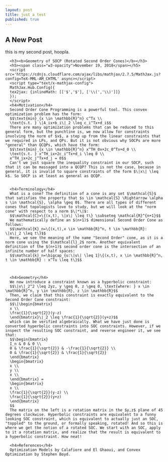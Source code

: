 ```yaml
---
layout: post 
title: just a test
published: true
---
```

## A New Post

this is my second post, hoopla.

      <h3><b>Geometry of SOCP (Rotated Second Order Cones)</b></h3>
      <h5><span class="w3-opacity">November 19, 2018</span></h5>
      <script src='https://cdnjs.cloudflare.com/ajax/libs/mathjax/2.7.5/MathJax.js?config=TeX-MML-AM_CHTML' async></script>
      <script type="text/x-mathjax-config">
      MathJax.Hub.Config({
      tex2jax: {inlineMath: [['$','$'], ['\\(','\\)']]}
      });
      </script>
      <h4>Motivation</h4>
      Second Order Cone Programming is a powerful tool. This convex optimization problem has the form:
      $$\text{min}_{x \in \mathbb{R}^n} c^Tx \\ 
      \text{s.t. } \|A_ix+b_i\|_2 \leq c_i^Tx+d_i$$
      There are many optimization problems that can be reduced to this general form, but the punchline is, we now allow for constraints involving the norm of $x$, a step up from the linear constraints that we required in LPs, and QPs. But it is not obvious why SOCPs are more "general" than QCQPs, which have the form:
      $$\text{min}_{x \in \mathbb{R}^n} x^TH_0x+2c_0^Tx+d_0 \\ 
      \text{s.t. } x^TH_ix+2c_i^Tx+d_i \leq 0 \\
      x^TH_jx+2c_j^Tx+d_j = 0$$
      Can't we just square the inequality constraint in our SOCP, such that it can be massaged into a QCQP? This is not the case, because in general, it is invalid to square constraints of the form $\|x\| \leq k$. So SOCP is at least as general as QCQP. 


      <h4>Terminology</h4>
      What is a cone? The definition of a cone is any set $\mathcal{S}$ that satisfies the property that $s \in \mathcal{S} \Rightarrow \alpha s \in \mathcal{S}, \alpha \geq 0$. There are all types of different cones that topologists love to study, but we will look at the "norm cone" with respect to a norm $\|*\|$:
      $$\mathcal{C}=\{(x,t), \|x\| \leq t\} \subseteq \mathcal{R}^{n+1}$$ 
      We mathematically define an $(n+1)$ dimensional Second Order Cone as follows:
      $$\mathcal{K}_n=\{(x,t),x \in \mathbb{R}^n, t \in \mathbb{R}: \|x\|_2 \leq t\}$$
      Here, we see the meaning of the name "Second Order" cone, as it is a norm cone using the $\mathcal{l}_2$ norm. Another equivalent definition of the $(n+1)$ second order cone is the intersection of an infinite number of half spaces:
      $$\mathcal{k}_n=\bigcap_{u:\|u\| \leq 1}\{(x,t), x \in \mathbb{R}^n, t \in \mathbb{R} : x^Tu \leq t\}$$



      <h4>Geometry</h4>
      We now introduce a constraint known as a hyperbolic constraint:
      $$\|x\|_2^2 \leq 2yz, y \geq 0, z \geq 0, \text{where: } x \in \mathbb{R}^n, y \in \mathbb{R}, z \in \mathbb{R}$$
      Then, we claim that this constraint is exactly equivalent to the Second Order Cone constraint:
      $$\|\begin{bmatrix}
      x \\
      \frac{1}{\sqrt{2}}(y-z)
      \end{bmatrix}\|_2 \leq \frac{1}{\sqrt{2}}(y+z)$$
      which can be verified algebraically. What we have just done is converted hyperbolic constraints into SOC constraints. However, if we inspect the resulting SOC constraint, and reverse engineer it, we see that:
      $$\begin{bmatrix}
      I_n & 0 & 0 \\
      0 & \frac{1}{\sqrt{2}} & -\frac{1}{\sqrt{2}} \\
      0 & \frac{1}{\sqrt{2}} & \frac{1}{\sqrt{2}}
      \end{bmatrix}
      \begin{bmatrix}
      x \\
      y \\
      x \\
      \end{bmatrix} = 
      \begin{bmatrix}
      x \\
      \frac{1}{\sqrt{2}}(y-z) \\
      \frac{1}{\sqrt{2}}(y+z)
      \end{bmatrix} 
      $$
      The matrix on the left is a rotation matrix in the $y,z$ plane of 45 degrees clockwise. Hyperbolic constraints are equivalent to a funny looking SOC constraint, which is equivalent to actually just an SOC, "toppled" to the ground, or formally speaking, rotated! And so this is where we get the notion of a rotated SOC. We start with an SOC, apply to it a rotation matrix, and realize that the result is equivalent to a hyperbolic constraint. How neat!

      <h4>References</h4>
      Optimization Models by Calafiore and El Ghaoui, and Convex Optimization by Stephen Boyd.